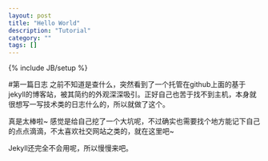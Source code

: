 ```yaml
---
layout: post
title: "Hello World"
description: "Tutorial"
category: ""
tags: []
---
```

{% include JB/setup %}

#第一篇日志
之前不知道是查什么，突然看到了一个托管在github上面的基于jekyll的博客站，被其简约的外观深深吸引。正好自己也苦于找不到主机，本身就很想写一写技术类的日志什么的，所以就做了这个。

真是太棒啦~
感觉是给自己挖了一个大坑呢，不过确实也需要找个地方能记下自己的点点滴滴，不太喜欢社交网站之类的，就在这里吧~

Jekyll还完全不会用呢，所以慢慢来吧。